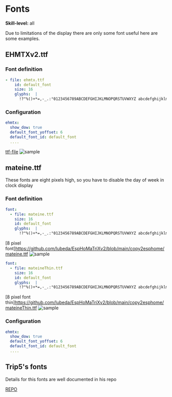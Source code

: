 # Fonts

**Skill-level:** all

Due to limitations of the display there are only some font useful here are some examples.

## EHMTXv2.ttf

### Font definition

```yaml
- file: ehmtx.ttf
    id: default_font
    size: 16
    glyphs:  |
      !?"%()+*=,-_.:°0123456789ABCDEFGHIJKLMNOPQRSTUVWXYZ abcdefghijklmnÖÄÜöäüopqrstuvwxyz€@<>/
```

### Configuration

```yaml
ehmtx:
  show_dow: true
  default_font_yoffset: 6
  default_font_id: default_font
  ....
```

[ttf-file](https://github.com/lubeda/EspHoMaTriXv2/blob/main/copy2esphome/EHMTXv2.ttf)
![sample](https://github.com/lubeda/EspHoMaTriXv2/blob/main/wiki/ehmtxfont.png?raw=true)

## mateine.ttf

These fonts are eight pixels high, so you have to disable the day of week in clock display

### Font definition

```yaml
font:
  - file: mateine.ttf
    size: 16
    id: default_font
    glyphs:  |
      !?"%()+*=,-_.:°0123456789ABCDEFGHIJKLMNOPQRSTUVWXYZ abcdefghijklmnÖÄÜöäüopqrstuvwxyz@<>ß§€/
```

[8 pixel font]https://github.com/lubeda/EspHoMaTriXv2/blob/main/copy2esphome/mateine.ttf
![sample](https://github.com/lubeda/EspHoMaTriXv2/blob/main/wiki/mateinefont.png?raw=true)

```yaml
font:
  - file: mateineThin.ttf
    size: 16
    id: default_font
    glyphs:  |
      !?"%()+*=,-_.:°0123456789ABCDEFGHIJKLMNOPQRSTUVWXYZ abcdefghijklmnÖÄÜöäüopqrstuvwxyz@<>ß§€/
```

[8 pixel font thin]https://github.com/lubeda/EspHoMaTriXv2/blob/main/copy2esphome/mateineThin.ttf
![sample](https://github.com/lubeda/EspHoMaTriXv2/blob/main/wiki/mateinethinfont.png?raw=true)

### Configuration

```yaml
ehmtx:
  show_dow: true
  default_font_yoffset: 6
  default_font_id: default_font
  ....
```

## Trip5's fonts

Details for this fonts are well documented in his repo

[REPO](https://github.com/trip5/Matrix-Fonts)
